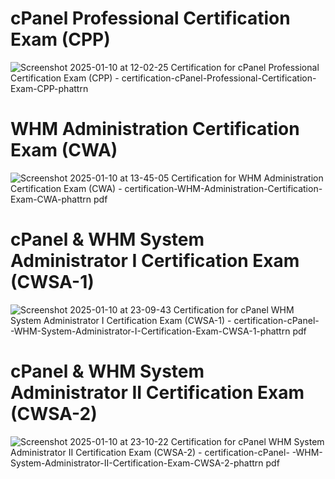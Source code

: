 # cPanel Professional Certification Exam (CPP)
![Screenshot 2025-01-10 at 12-02-25 Certification for cPanel Professional Certification Exam (CPP) - certification-cPanel-Professional-Certification-Exam-CPP-phattrn](https://github.com/user-attachments/assets/336b441a-cbcb-4dc9-81df-b18e999fd3a8)
# WHM Administration Certification Exam (CWA)
![Screenshot 2025-01-10 at 13-45-05 Certification for WHM Administration Certification Exam (CWA) - certification-WHM-Administration-Certification-Exam-CWA-phattrn pdf](https://github.com/user-attachments/assets/38ab10f5-418a-49d9-9bce-acd193417dec)
# cPanel & WHM System Administrator I Certification Exam (CWSA-1)
![Screenshot 2025-01-10 at 23-09-43 Certification for cPanel   WHM System Administrator I Certification Exam (CWSA-1) - certification-cPanel- -WHM-System-Administrator-I-Certification-Exam-CWSA-1-phattrn pdf](https://github.com/user-attachments/assets/bcb4ad77-c9f0-4504-80da-a617601309ec)
# cPanel & WHM System Administrator II Certification Exam (CWSA-2)
![Screenshot 2025-01-10 at 23-10-22 Certification for cPanel   WHM System Administrator II Certification Exam (CWSA-2) - certification-cPanel- -WHM-System-Administrator-II-Certification-Exam-CWSA-2-phattrn pdf](https://github.com/user-attachments/assets/3750f8db-ae97-455b-abdd-16aecdb6559b)
